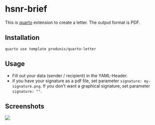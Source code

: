 # hsnr-brief

This is [quarto](https://quarto.org) extension to create a letter. The output format is PDF.

## Installation

`quarto use template produnis/quarto-letter`


## Usage

- Fill out your data (sender / recipient) in the YAML-Header.
- if you have your signature as a pdf file, set parameter `signature: my-signature.png`. If you don't want a graphical signature, set parameter  `signature: ""`.


## Screenshots

![](https://www.produnis.de/blog/posts/2022-09-12-quarto-briefvorlage/Testbrief.png)